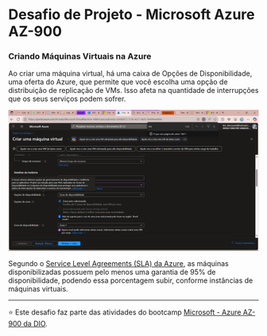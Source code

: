 # Desafio de Projeto - Microsoft Azure AZ-900
### Criando Máquinas Virtuais na Azure

Ao criar uma máquina virtual, há uma caixa de Opções de Disponibilidade, uma oferta do Azure, que permite que você escolha uma opção de distribuição de replicação de VMs. Isso afeta na quantidade de interrupções que os seus serviços podem sofrer.

![tela de criação de uma vm](/images/image-2.png)

Segundo o [Service Level Agreements (SLA) da Azure](https://www.azure.cn/en-us/support/sla/virtual-machines/index.html), as máquinas disponibilizadas possuem pelo menos uma garantia de 95% de disponibilidade, podendo essa porcentagem subir, conforme instâncias de máquinas virtuais.

---

⭐ Este desafio faz parte das atividades do bootcamp [Microsoft - Azure AZ-900 da DIO](https://web.dio.me/track/microsoft-azure-az-900).